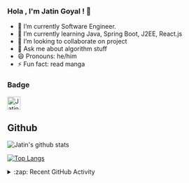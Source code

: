 ### Hola , I'm Jatin Goyal ! 👋


- 🔭 I’m currently Software Engineer.
- 🌱 I’m currently learning Java, Spring Boot, J2EE, React.js
- 👯 I’m looking to collaborate on project
- 💬 Ask me about algorithm stuff
- 😄 Pronouns: he/him
- ⚡ Fun fact: read manga 

### Badge
<a href="https://dev.to/jatingoyal5">
  <img src="https://d2fltix0v2e0sb.cloudfront.net/dev-badge.svg" alt="Jatin-Goyal5's DEV Profile" height="30" width="30">
</a>
     



## Github
![Jatin's github stats](https://github-readme-stats-20nuyv0gr.vercel.app/api?username=Jatin-Goyal5&count_private=true&include_all_commits=true&show_icons=true&theme=prussian)
</br>

[![Top Langs](https://github-readme-stats-20nuyv0gr.vercel.app/api/top-langs/?username=Jatin-Goyal5&langs_count=10&layout=compact&count_private=true&show_icons=true&theme=prussian)](https://github.com/Jatin-Goyal5/github-readme-stats)

<details>
  <summary>:zap: Recent GitHub Activity</summary>
  
<!--START_SECTION:activity-->
1. 🗣 Commented on [#53790](https://github.com/flutter/flutter/issues/53790) in [flutter/flutter](https://github.com/flutter/flutter)
2. 💪 Opened PR [#7](https://github.com/Ashish-kumar7/geeks-for-geeks-solutions/pull/7) in [Ashish-kumar7/geeks-for-geeks-solutions](https://github.com/Ashish-kumar7/geeks-for-geeks-solutions)
3. 💪 Opened PR [#56](https://github.com/Amisha-here/Data-Structures/pull/56) in [Amisha-here/Data-Structures](https://github.com/Amisha-here/Data-Structures)
4. 💪 Opened PR [#1355](https://github.com/shoaibrayeen/Programmers-Community/pull/1355) in [shoaibrayeen/Programmers-Community](https://github.com/shoaibrayeen/Programmers-Community)
5. 💪 Opened PR [#18](https://github.com/shoaibrayeen/Data-Structures-and-Algorithms/pull/18) in [shoaibrayeen/Data-Structures-and-Algorithms](https://github.com/shoaibrayeen/Data-Structures-and-Algorithms)
<!--END_SECTION:activity-->



